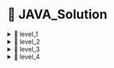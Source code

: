 # 📖 JAVA_Solution

<details>

<summary>📗 level_1 </summary>
<div markdown="1">
 
## ✏ Solution_1_정렬
### java.util.Arrays 클래스
  
- Arrays 클래스에는 배열을 다루기 위한 다양한 메소드가 포함되어 있습니다.
- Arrays 클래스의 모든 메소드는 클래스 메소드(static method)이므로, 객체를 생성하지 않고도 바로 사용할 수 있습니다.
- 이 클래스는 java.util 패키지에 포함되므로, 반드시 import 문으로 java.util 패키지를 불러오고 나서 사용해야 합니다.
  
 #### copyOfRange() 메소드
 - copyOfRange() 메소드는 전달받은 배열의 특정 범위에 해당하는 요소만을 새로운 배열로 복사하여 반환.
 - 첫 번째 매개변수로 복사의 대상이 될 원본 배열을 전달 받음.
 - 두번째 매개변수로는 원본 배열에서 복사할 시작 인덱스를 전달받음.
 - 세번째 매개변수로는 마지막으로 복사될 배열 요소의 바로 다음 인덱스를 전달받음.
 - 그리고 원본 배열과 같은 타입의 복사된 새로운 배열을 반환.
  
 ``` JAVA
 int[] array1 = {1, 2, 3, 4, 5};
  
 int[] array2 = Arrays.copyOfRange(array1, 2, 4);
 for(int i = 0; i< array2.lenght; i++){
  System.out.print(array2[i] + " ");
 }                       
 ```
### 배열을 출력하는 2가지 방법
##### 먼저, 그냥 배열을 출력한다면?
                                 
``` JAVA
public class PrintArray{
  public static void main(String[] args){
    int[] array = {1, 2, 3, 4, 5};
    System.out.println(array);
  }
}
```
[결과] 메모리의 주소값이 출력된다.

#### 1. 반복문(for) 사용하기

``` JAVA
public class PrintArray{
  public static void main(String[] args){
    int[] array = {1, 2, 3, 4, 5};
                                 
    for(int i = 0; arr.length; i++){
      System.out.println(array[i]);                             
    }
  }
}
```                                 
[결과]
1
2
3
4
5
                                 
#### 2. Java.util.Arrays의 toString() 메소드 사용하기
                                 
- 파라미터로 배열을 입력받아 배열에 정의된 값들을 문자열 형태로 만들어서 리턴
                                 
``` JAVA
public class PrintArray{
  public static void main(String[] args){
    int[] array = {1, 2, 3, 4, 5};
                                 
    System.out.println(Arrays.toString(array));                                                        
    }
  }
}
``` 
[결과]
[1, 2, 3, 4, 5] 
				 
## 📑 Q. K번째 수
- 문제 설명
	- 배열 array, [i, j, k]를 원소로 가진 2차원 배열 commands가 매개변수로 주어질 때, commands의 모든 원소에 대해 앞서 설명한 연산을 적용했을 때 나온 결과를 배열에 담아 return 하도록 solution 함수를 작성.
> ex) array가 [1, 5, 2, 6, 3, 7, 4], i = 2, j = 5, k = 3 이라면 </br> 1. array의 2번째부터 5번째까지 자르면 [5, 2, 6, 3]이다. </br> 2. 1에서 나온 배열을 정렬하면 [2, 3, 5, 6]이다. </br> 3. 2에서 나온 배열의 3번째 숫자는 5이다.

✔ 제한사항
- array의 길이는 1이상 100 이하이다.
- array의 각 원소는 1 이상 100 이하이다.
- commands의 길이는 1 이상 50 이하이다.
- commands의 각 원소는 길이가 3이다.

💡 입출력 예

| array | commands |return|    
| :---: | :----: | :----: |    
| [1, 5, 2, 6, 3, 7, 4] | [[2, 5, 3], [4, 4, 1], [1, 7, 3]] | [5, 6, 3] | 
		 	
### 📚 Source_code
#### copyOfRange() 메소드 사용 전
- [solution1_level1](java_solution/solution1_level1/src/solution1_level1/Solution1_level1.java)
                                 
#### ⭐ copyOfRange() 메소드 사용 후
- [solution1_af_level1](java_solution/solution1_af_level1/src/solution1_af_level1/Solution1_af_level1.java)
         
## ✏ Solution_2_완전탐색
### java.lang.Math 클래스
- 수학에서 자주 사용하는 상수들과 함수들을 미리 구현해 놓은 클래스.
- 모든 메소드는 클래스 메소드(static method)이므로, 객체를 생성하지 않고도 바로 사용할 수 있다.

#### max(), min()
- max(): 전달된 두 값을 비교하여 그 중에서 큰 값을 반환
- min(): 전달된 두 값을 비교하여 그 중에서 작은 값을 반환
- 사용법
``` JAVA
int max = Math.max(3.14, 3.1415);
int min = Math.min(3.14, 3.1415);
```
### List 컬렉션 클래스
- 특징
  - 요소의 저장 순서가 유지된다.
  - 같은 요소의 중복 저장을 허용한다.
                                 
- 대표적인 List 컬렉션 클래스에 속하는 클래스
  - ArrayList< E >
  - LinkedList< E >
  - Vector< E >
  - Stack< E >

#### ArrayList< E > 클래스
 
- 배열을 이용하기 때문에 인데스를 이용하여 배열 요소에 빠르게 접근할 수 있다.
- 배열은 크기를 변경할 수 없는 인스턴스이므로, 크기를 늘리기 위해서는 새로운 배열을 생성하고 기존의 요소들을 옮겨야 하는 복잡한 과정을 거쳐야 한다.
  - 자동으로 수행, 요소의 추가 및 삭제 작업에 걸리는 시간이 매우 길다.

``` JAVA
ArrayList<Integer> list = new ArrayList<Integer>();
 
// 저장
list.add(40);
list.add(30)
// 제거
list.remove(1);
// Collections.sort() 메소드를 이용한 정렬
Collections.sort(list);
//set() 메소드를 이용한 변경
list.set(0, 10);
```
#### Enhanced for문
- for(초기화 : 배열){//}
- 배열의 크기를 조사할 필요가 없다.
- 배열에서만 사용 가능하고, 배열의 값을 변경하지 못하는 단점이 있다.

``` JAVA
// Enhanced for문을 이용한 list 출력
int c = 0;
		
for(int num : list){
	answer[c++] = num;
	}
```

## 📑 Q. 모의고사
- 문제설명
	- 수포자들은 1번 문제부터 마지막 문제까지 다음과 같이 찍는다.
> 1번 수포자가 찍는 방식: 1, 2, 3, 4, 5, 1, 2, 3, 4, 5, ... </br> 2번 수포자가 찍는 방식: 2, 1, 2, 3, 2, 4, 2, 5, 2, 1, 2, 3, 2, 4, 3, 5, ... </br> 3번 수포자가 찍는 방식: 3, 3, 1, 1, 2, 2, 4, 4, 5, 5, 3, 3, 1, 1, 2, 2, 4, 4, 5, 5, ...

-  1번 문제부터 마지막 문제까지의 정답이 순서대로 들은 배열 answers가 주어졌을 때, 가장 많은 문제를 맞힌 사람이 누구인지 배엵에 담아 return 하도록 solution 함수 작성.

✔ 제한 사항
- 시험은 최대 10,000 문제로 구성되어있다.
- 문제의 정답은 1, 2, 3, 4, 5 중 하나이다.
- 가장 높은 점수를 받은 사람이 여럿일 경우, return 하는 값을 정렬.

💡 입출력 예

| answers | return |  
| :---: | :----: |   
| [1, 2, 3, 4, 5] | [1] | 
| [1, 3, 2, 4, 2] | [1, 2, 3] | 

### 📚 Source_code
#### before
- [solution2_level1](java_solution/solution2_level1/src/solution2_level1/Solution2_level1.java)
 
#### ⭐ after
- [solution2_af_level1](java_solution/solution2_af_level1/src/solution2_af_level1/Solution2_af_level2.java)
 
## ✏ Solution_3_탐욕법
## 📑 Q. 체육복
- 문제설명
	- 전체 학생의 수 n, 체육복을 도난당한 학생들의 번호가 담긴 배열 lost, 여벌의 체육복을 가져온 학생들의 번호가 담긴 배열 reserve가 매개변수로 주어질 때, 체육수업을 들을 수 있는 학생의 최댓값을 return 하도록 solution 함수 작성

✔ 제한 사항
- 전체 학생의 수는 2명 이상 30명 이하이다.
- 체육복을 가져온 학생의 수는 1명 이상 n명 이하이고 중복되는 번호는 없다.
- 여별의 체육복을 가져온 학생의 수는 1명이상 n명 이하이고 중복되는 번호는 없다.
- 여별 체육복이 있는 학생만 다른 학생에게 체육복을 빌려줄 수 있다.
- 여벌 체육복을 가져온 학생이 체육복을 도난당했을때, 이 학생은 체육복을 하나만 도난당했다고 가정하며, 남은 체육복이 하나이기에 다른 학생에게는 체육복을 빌려줄 수 없다.
- 바로 앞번호의 학생이나 바로 뒷번호의 학생에게만 체육복을 빌려줄 수 있다.

💡 입출력 예
| n | lost | reserve | return |  
| :---: | :----: | :----: | :----: |   
| 5 | [2, 4] | [1, 2, 5] | 5 |
| 5 | [2, 4] | [3] | 4 |
| 3 | [3] | [1] | 2 |

### 📚 Source_code
#### ⭐ Source_code
- [solution3_level1](java_solution/solution3_level1/src/solution3_level1/Solution3_level1.java)
	
## ✏ Solution_4_해시
### HashMap<K, V>
- 키(key)와 값(value)의 쌍으로 구성되는 요소를 다루는 컬렉션
- 삽입 및 검색이 빠른 특징
	- 요소 검색: get() 메소드
	- 요소 삽입: put() 메소드
	- 
- HashMap<String, String> 생성, 요소 삽입, 요소 검색

```
HashMap<String, String> h = new HashMap<String, String>();
h.put("apple", "사과");//해시맵에 삽입
String kor = h.get("apple");// 키로 값 검색
```

- 주요 메소드
 
| 메소드 | 설명 | 
| :---: | :----: |  
| void clear() | HashMap의 모든 키 삭제 | 
| boolean containsKey(Object key) | 키를 포함하고 있으면 true 리턴 | 
| boolean containsValue(Object value) | 하나 이상의 키를 지정된 값에 매핑시킬 수 있으면 true 반환 | 
| V get(Object key) | [지정된 케이 매핑되는 값을 리턴하거나 매핑되는 값이 없으면 null 리턴 | 
| boolean isEmpty() | HashMap이 비어 있으면 true 리턴 | 
| set<k> ketSet() | HashMap에 있는 모든 키를 담은 Set<k> 컬렉션 리턴| 
| V put(K key, V value) | key와 value를 매핑하여 HashMap에 저장 |
| V remove(Object key) | 지정된 키와 이에 매핑된 모든 값들을 HashMap에서 삭제 | 
| int size() | HashMap에 포함된 요소의 개수 리턴 | 

### getOrDefault()
- HashMap의 경우 동일 키 값을 추가할 경우 value의 값이 덮어쓰기가 된다.
- 기존 key 값의 value를 계속 사용하기 위해서 사용할 수 있다.
	
##### 사용방법
` getOrDefault(Object key, V DefaultValue) `
	
- 두개의 매개 변수를 가짐.
- key: 값을 가져와야 하는 요소의 키.
- defalutValue: 지정된 키로 매핑된 값이 없는 경우 반환되는 기본 값.
- 반환값: 찾는 key가 존재하면 해당 key에 매핑되어 있는 값을 반환하고, 그렇지 않으면 디폴트 값을 반환.
	
### keySet()
- key의 값만 출력.

## 📑 Q. 완주하지 못한 선수
- 문제 설명
	- 마라톤에 참여한 선수들의 이름이 담긴 배열 participant와 완주한 선수들의 이름이 담긴 배열 completion이 주어질 때, 완주하지 못한 선수의 이름을 return 하도록 solution 함수를 작성.

✔ 제한 사항
- 마라톤 경기에 참여한 선수의 수는 1명 이상 100,000명 이하이다.
- completion의 길이는 participant의 길이보다 1 작다.
- 참가자의 이름은 1개 이상 20개 이하의 알파벳 소문자로 이루어져 있다.
- 참가자 중에는 동명잉ㄴ이 있을 수 있다.

💡 입출력 예
| participant | completion | return | 
| :---: | :----: | :----: |  
| ["leo", "kiki", "eden"] | ["eden", "kiki"] | "leo" | 
| ["marina", "josipa", "nikola", "vinko", "filipa"] | ["josipa", "filipa", "marina", "nikola"] | "vinko" | 
| ["mislav", "stanko", "mislav", "ana"] | ["stanko", "ana", "mislav"] | "mislav" |

### 📚 Source_code
#### before
- [Solution4_level1](java_solution/solution4_level1/src/solution4_level1/Solution4_level1.java)
#### ⭐ 해시 사용
- [Solution4_af_level1](java_solution/solution4_af_level1/src/solution4_af_level1/Solution4_af_level1.java)

 </div>
</details>

<details>

<summary> 📙 level_2 </summary>
<div markdown="1">

## ✏ Solution_1
### 람다식 기본 문법
`(매개변수) -> {실행문(명령문)}`
	
### 숫자 -> 문자열
` String.valueOf(숫자)를 사용하여 String 타입으로 변환 가능. `

### compareTo()
- 문자열의 사전 순 값을 비교하여 그에 해당하는 int값을 리턴.
```
a = b일 경우 0
a > b (좌측 값이 큰 경우) 양수
a < b (좌측 값이 작은 경우) 음수
```
##### 오름차순
`(a+b).compareTo(b+a)`
     
##### 내림차순
`(b+a).compareTo(a+b)`
     
### startsWith()
- 비교 대상 문자열이 입력된 문자열 값으로 시작되는지 여부를 확인하고 boolean(true/false) 값으로 리턴.

## 📑 Q. 가장 큰 수
	
- 문제 설명
	- 0 또는 양의 정수가 담긴 배열 numbers가 매개변수로 주어질 때, 순서를 재배치하여 만들 수 있는 가장 큰 수를 문자열로 바꾸어 return 하도록 solution 함수 작성
> ex) [6, 10, 2]라면 [6102, 6210, 1062, 1026, 2610, 2106]를 만들 수 있고 가장 큰 수는 6210이다.

✔ 제한 사항
- numbers의 길이는 1이상 100,000 이하이다.
- numbers의 원소는 0이상 1,000 이하이다.
- 정답이 너무 클 수 있으니 문자열로 바꾸어 return 합니다.
</br>

💡 입출력 예
	
| numbers | return |    
| :---: | :----: |    
| [6, 10, 2] | "6210" |    
| [3, 30, 34, 5, 9] | "9534330" |

### 📚 Source_code
#### Before	
##### 실패
- 숫자들을 자리수에 따라 정렬한 후 리스트에 각각 저장해서 3개의 리스트들을 비교하여 하나의 리스트에 내림차순으로 넣으려고 시도.
- 1~1000이하의 숫자들은 가능하지 그 이상의 숫자들로 이루어진 배열은 구현 실패
- [Source_code](java_solution/solution1_level2/src/solution1_level2/Solution1_level2.java)
	
#### ⭐compareTo() 사용 후
- [Source_code](java_solution/solution1_af_level2/src/solution1_af_level2/Solution1_af_level2.java)
	
## ✏ Solution_2
## 📑 Q. H-Index
- 문제설명
	- 어떤 과학자가 발표한 논문 n편 중, h번 이상 인용된 논문이 h편 이상이고 나머지 논문이 h번 이하 인용되었다면 h의 최댓값이 이 과학자의 H-Index이다.
	- 어떤 과학자가 발표한 논문의 인용 횟수를 담은 배열 citations가 매개변수로 주어질 때, 이 과학자의 H-Index를 return 하도록 solution 함수 작성.

✔ 제한 사항
- 과학자가 발표하는 논문의 수는 1편 이상 1,000 이하이다.
- 논문별 인용 횟수는 0회 이상 10.000회 이하이다.
	
💡 입출력 예
	
| citations | return |    
| :---: | :----: |    
| [3, 0, 6, 1, 5] | 3 |  
	
### 📚 Source_code
⭐ [solution3_level2](java_solution/solution2_level2/src/solution2_level2/Solution2_level2.java)

## ✏ Solution_3
### Set 컬렉션
- set 인터페이스를 구현한 컬렉션 클래스
	- HashSet< E >
	- TreeSet< E >
- 특징
	- 요소의 저장 순서를 유지하지 않는다.
	- 같은 요소의 중복 저장을 허용하지 않는다.
	
#### HashSet< E > 클래스
- Set 컬레션 클래스에서 가장 많이 사용되는 클래스 중 하나이다.
- ` 해시 알고리즘 ` 을 사용하여 검색 속도가 매우 빠르다.
- 내부적으로 HashMap 인스턴스를 사용하여 요소를 저장.
	
` 해시 알고리즘 `
![해시 알고리즘](https://user-images.githubusercontent.com/87464750/154821847-e520d760-1f6e-4ae6-8300-78fb110c22c3.png)
	
- 배열과 연결 리스트로 구현된다.
- 저장할 데이터의 키 값을 해시 함수에 넣어 반환되는 값으로 배열의 인덱스를 구한다.
- 그리고 해당 인덱스에 저장된 연결 리스트에 데이터를 저장하게 된다.
	
#### ` String substring(int beginIndex) ` : 해당 문자열의 전달된 인덱스부처 끝까지를 새로운 문자열로 반환.
#### ` String substring(int begin, int end) ` : 해당 문자열의 전달된 인덱스부터 마지막 인덱스까지를 새로운 문자열로 반환.
	
## 📑 Q. 소수 찾기
- 문제 설명
	- 각 종이 조각에 숫자가 적힌 문자열 numbers가 주어졌을때, 종이 조각으로 만들 수 있는 소수가 몇 개인지 return 하도록 solution 함수를 작성.
	
✔ 제한 사항
- numbers는 길이 1 이상 7 이하인 문자열이다.
- numbers는 0~9까지 숫자만으로 이루어져 있다.
- "013"은 0, 1, 3 숫자가 적힌 종이 조각이 흩어져있다는 의미이다.

💡 입출력 예
| numbers | return |    
| :---: | :----: |    
| "17" | 3 |  
| "011" | 2 |  
	
### 📚 Source_code
#### ⭐ HashSet<> 
- [solution3_level2](java_solution/solution3_level2/src/solution3_level2/Solution3_level2.java)
	
	
 </div>
</details>

<details>

<summary> 📕 level_3 </summary>
<div markdown="1">
  
 </div>
</details>

<details>

<summary> 📘 level_4 </summary>
<div markdown="1">
  
 </div>
</details>
